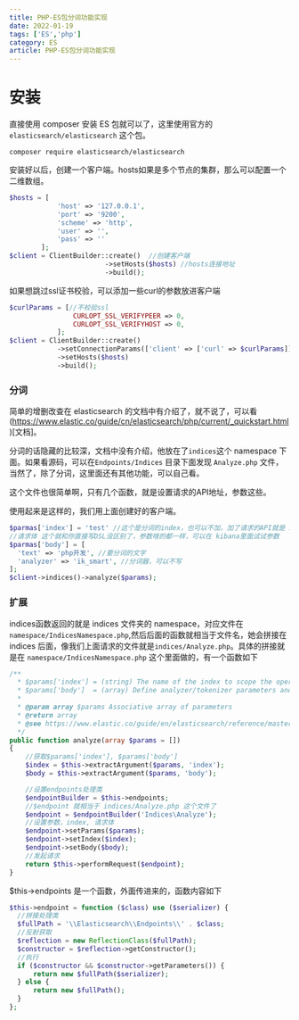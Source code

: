 ```yaml
---
title: PHP-ES包分词功能实现
date: 2022-01-19
tags: ['ES','php']
category: ES
article: PHP-ES包分词功能实现
---
```


# 安装

直接使用 composer 安装 ES 包就可以了，这里使用官方的 `elasticsearch/elasticsearch` 这个包。

```
composer require elasticsearch/elasticsearch
```

安装好以后，创建一个客户端。hosts如果是多个节点的集群，那么可以配置一个二维数组。

```php
$hosts = [
            'host' => '127.0.0.1',
            'port' => '9200',
            'scheme' => 'http',
            'user' => '',
            'pass' => ''
        ];
$client = ClientBuilder::create()  //创建客户端
                        ->setHosts($hosts) //hosts连接地址
                        ->build();
```

如果想跳过ssl证书校验，可以添加一些curl的参数放进客户端

```php
$curlParams = [//不校验ssl
                CURLOPT_SSL_VERIFYPEER => 0,
                CURLOPT_SSL_VERIFYHOST => 0,
            ];
$client = ClientBuilder::create()
            ->setConnectionParams(['client' => ['curl' => $curlParams]]) //设置curl参数
            ->setHosts($hosts)
            ->build();
```

### 分词

简单的增删改查在 elasticsearch 的文档中有介绍了，就不说了，可以看(https://www.elastic.co/guide/cn/elasticsearch/php/current/_quickstart.html)[文档]。

分词的话隐藏的比较深，文档中没有介绍，他放在了`indices`这个 namespace 下面。如果看源码，可以在`Endpoints/Indices` 目录下面发现 `Analyze.php` 文件，当然了，除了分词，这里面还有其他功能，可以自己看。

这个文件也很简单啊，只有几个函数，就是设置请求的API地址，参数这些。

使用起来是这样的，我们用上面创建好的客户端。

```php
$parmas['index'] = 'test' //这个是分词的index，也可以不加，加了请求的API就是 $index/_analyze
//请求体 这个就和你直接写DSL没区别了，参数啥的都一样，可以在 kibana里面试试参数
$parmas['body'] = [
  'text' => 'php开发', //要分词的文字
  'analyzer' => 'ik_smart', //分词器，可以不写
]; 
$client->indices()->analyze($params);
```

### 扩展

indices函数返回的就是 indices 文件夹的 namespace，对应文件在`namespace/IndicesNamespace.php`,然后后面的函数就相当于文件名，她会拼接在 indices 后面，像我们上面请求的文件就是`indices/Analyze.php`。具体的拼接就是在 `namespace/IndicesNamespace.php` 这个里面做的，有一个函数如下

```php
/**
  * $params['index'] = (string) The name of the index to scope the operation
  * $params['body']  = (array) Define analyzer/tokenizer parameters and the text on which the analysis should be performed
  *
  * @param array $params Associative array of parameters
  * @return array
  * @see https://www.elastic.co/guide/en/elasticsearch/reference/master/indices-analyze.html
  */
public function analyze(array $params = [])
{
    //获取$params['index'], $params['body']
    $index = $this->extractArgument($params, 'index');
    $body = $this->extractArgument($params, 'body');

    //设置endpoints处理类
    $endpointBuilder = $this->endpoints;
    //$endpoint 就相当于 indices/Analyze.php 这个文件了
    $endpoint = $endpointBuilder('Indices\Analyze');
    //设置参数，index, 请求体
    $endpoint->setParams($params);
    $endpoint->setIndex($index);
    $endpoint->setBody($body);
    //发起请求
    return $this->performRequest($endpoint);
}
```

$this->endpoints 是一个函数，外面传进来的，函数内容如下

```php
$this->endpoint = function ($class) use ($serializer) {
  //拼接处理类
  $fullPath = '\\Elasticsearch\\Endpoints\\' . $class;
  //反射获取
  $reflection = new ReflectionClass($fullPath);
  $constructor = $reflection->getConstructor();
  //执行
  if ($constructor && $constructor->getParameters()) {
      return new $fullPath($serializer);
  } else {
      return new $fullPath();
  }
};
```
